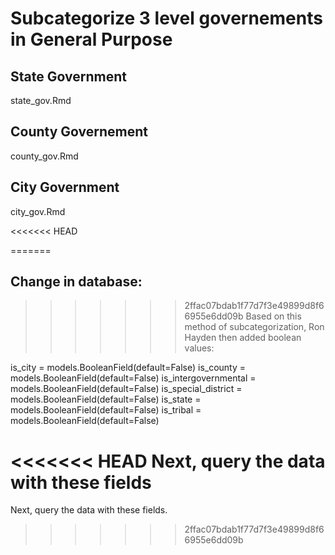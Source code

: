 # Subcategorize 3 level governements in General Purpose
## State Government
state_gov.Rmd
## County Governement
county_gov.Rmd
## City Government
city_gov.Rmd

<<<<<<< HEAD

=======
## Change in database:
>>>>>>> 2ffac07bdab1f77d7f3e49899d8f66955e6dd09b
Based on this method of subcategorization, Ron Hayden then added boolean values: 

is_city = models.BooleanField(default=False)
is_county = models.BooleanField(default=False)
is_intergovernmental = models.BooleanField(default=False)
is_special_district = models.BooleanField(default=False)
is_state = models.BooleanField(default=False)
is_tribal = models.BooleanField(default=False)

<<<<<<< HEAD
Next, query the data with these fields 
=======
Next, query the data with these fields.
>>>>>>> 2ffac07bdab1f77d7f3e49899d8f66955e6dd09b
